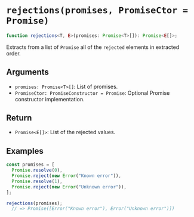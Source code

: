 # `rejections(promises, PromiseCtor = Promise)`

```typescript
function rejections<T, E>(promises: Promise<T>[]): Promise<E[]>;
```

Extracts from a list of `Promise` all of the `rejected` elements in extracted order.

## Arguments

* `promises: Promise<T>[]`: List of promises.
* `PromiseCtor: PromiseConstructor = Promise`: Optional Promise constructor implementation.

## Return

* `Promise<E[]>`: List of the rejected values.

## Examples

```javascript
const promises = [
  Promise.resolve(0),
  Promise.reject(new Error("Known error")),
  Promise.resolve(1),
  Promise.reject(new Error("Unknown error")),
];

rejections(promises);
  // => Promise([Error("Known error"), Error("Unknown error")])
```

